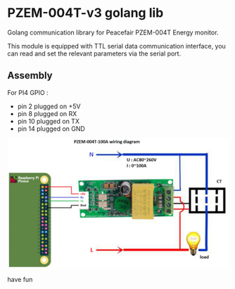# PZEM-004T-v3 golang lib

Golang communication library for Peacefair PZEM-004T Energy monitor.

This module is equipped with TTL serial data communication interface, you can read and set the relevant parameters via the serial port.

## Assembly

For PI4 GPIO :
- pin 2 plugged on +5V
- pin 8 plugged on RX
- pin 10 plugged on TX
- pin 14 plugged on GND

![Assembly](docs/pzem-pi4.png)

have fun

